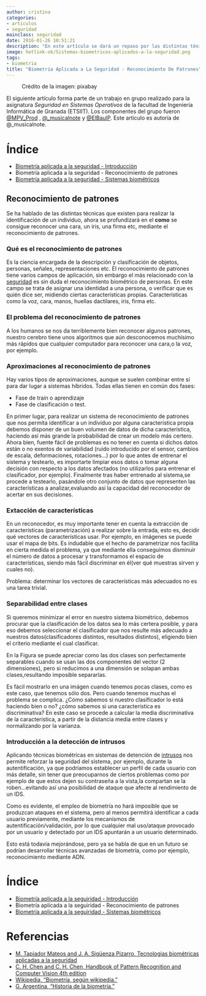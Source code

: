 ```yaml
---
author: cristina
categories:
- articulos
- seguridad
mainclass: seguridad
date: 2016-01-26 10:51:21
description: "En este artículo se dará un repaso por las distintas ténicas  existentes de reconocimiento de patrones y cómo pueden usarse sobre datos biométricos."
image: hotlink-ok/Sistemas-biometricos-aplicados-a-la-seguridad.png
tags:
- biometria
title: "Biometría Aplicada a La Seguridad - Reconocimiento De Patrones"
---
```


<figure>
    <a href="/img/hotlink-ok/Sistemas-biometricos-aplicados-a-la-seguridad.png"><amp-img sizes="(min-width: 640px) 640px, 100vw" on="tap:lightbox1" role="button" tabindex="0" layout="responsive" src="/img/hotlink-ok/Sistemas-biometricos-aplicados-a-la-seguridad.png" title="Biometría Aplicada a La Seguridad - Reconocimiento De Patrones" alt="Biometría Aplicada a La Seguridad - Reconocimiento De Patrones" width="640px" height="405px" /></a>
    <span class="image-credit">Crédito de la imagen: pixabay<a href="https://pixabay.com/en/biometrics-eye-security-154660/"></a></span><br />
</figure>

El siguiente artículo forma parte de un trabajo en grupo realizado para la asignatura _Seguridad en Sistemas Operativos_ de la facultad de Ingeniería Informática de Granada (ETSIIT). Los componentes del grupo fueron [@MPV_Prod](http://twitter.com/MPV_Prod) , [@_musicalnote](http://twitter.com/_musicalnote) y [@ElBaulP](http://twitter.com/elbaulp). Este artículo es autoría de @_musicalnote.

# Índice

- [Biometría aplicada a la seguridad - Introducción](/biometria-seguridad-introduccion "Biometría aplicada a la seguiridad - Introducción")
- Biometría aplicada a la seguridad - Reconocimiento de patrones
- [Biometría aplicada a la seguridad - Sistemas biométricos](/sistemas-biometricos "Biometría aplicada a la seguiridad - Sistemas biométricos")

<!--more--><!--ad-->

Reconocimiento de patrones
--------------------------

Se ha hablado de las distintas técnicas que existen para realizar la identificación de un individuo, ahora se profundizará en el **como** se consigue reconocer una cara, un iris, una firma etc, mediante el reconocimiento de patrones.

### Qué es el reconocimiento de patrones

Es la ciencia encargada de la descripción y clasificación de objetos, personas, señales, representaciones etc. El reconocimiento de patrones tiene varios campos de aplicación, sin embargo el más relacionado con la [seguridad](/security-now/ "Artículos de seguridad") es sin duda el reconocimiento biométrico de personas. En este campo se trata de asignar una identidad a una persona, o verificar que es quién dice ser, midiendo ciertas características propias.  Características como la voz, cara, manos, huellas dactilares, iris, firma etc.

### El problema del reconocimiento de patrones

A los humanos se nos da terriblemente bien reconocer algunos patrones, nuestro cerebro tiene unos algoritmos que aún desconocemos muchísimo más rápidos que cualquier computador para reconocer una cara,o la voz, por ejemplo.

### Aproximaciones al reconocimiento de patrones

Hay varios tipos de aproximaciones, aunque se suelen combinar entre sí para dar lugar a sistemas híbridos. Todas ellas tienen en común dos fases:

- Fase de train o aprendizaje
- Fase de clasificación o test.

En primer lugar, para realizar un sistema de reconocimiento de patrones que nos permita identificar a un individuo por alguna característica propia debemos disponer de un buen volumen de datos de dicha característica, haciendo así más grande la probabilidad de crear un modelo más certero. Ahora bien, fuente fácil de problemas es no tener en cuenta si dichos datos están o no exentos de variabilidad (ruido introducido por el sensor, cambios de escala, deformaciones, rotaciones…) por lo que antes de entrenar el sistema y testearlo, es importarte limpiar esos datos o tomar alguna decisión con respecto a los datos afectados (no utilizarlos para entrenar el clasificador, por ejemplo). Finalmente tras haber entrenado al sistema,se procede a testearlo, pasándole otro conjunto de datos que representen las características a analizar,evaluando así la capacidad del reconocedor de acertar en sus decisiones.

### Extacción de características

En un reconocedor, es muy importante tener en cuenta la extracción de características (parametrización) a realizar sobre la entrada, esto es, decidir qué vectores de características usar. Por ejemplo, en imágenes se puede usar el mapa de bits. Es indudable que el hecho de parametrizar nos facilita en cierta medida el problema, ya que mediante ella conseguimos disminuir el número de datos a procesar y transformamos el espacio de características, siendo más fácil discriminar en él(ver qué muestras sirven y cuales no).

Problema: determinar los vectores de características más adecuados no es una tarea trivial.

### Separabilidad entre clases

Si queremos minimizar el error en nuestro sistema biométrico, debemos procurar que la clasificación de los datos sea lo más certera posible, y para eso debemos seleccionar el clasificador que nos resulte más adecuado a nuestros datos(clasificadores distintos, resultados distintos), eligiendo bien el criterio mediante el cual clasificar.

En la Figura se puede apreciar como las dos clases son perfectamente separables cuando se usan las dos componentes del vector (2 dimensiones), pero si reducimos a una dimensión se solapan ambas clases,resultando imposible separarlas.

<figure>
    <a href="/img/separability.png"><amp-img sizes="(min-width: 320px) 320px, 100vw" on="tap:lightbox1" role="button" tabindex="0" layout="responsive" src="/img/separability.png" title="Separabilidad de dos clases con vectores bidimensionales" alt="Separabilidad de dos clases con vectores bidimensionales" width="320px" height="316px" /></a>
</figure>

Es fácil mostrarlo en una imágen cuando tenemos pocas clases, como es este caso, que tenemos sólo dos. Pero cuando tenemos muchas el problema se complica. ¿Cómo sabemos si nuestro clasificador lo está haciendo bien o no? ¿cómo sabemos si una característica es discriminativa? En este caso se procede a calcular la media discriminativa de la característica, a partir de la distancia media entre clases y normalizando por la varianza.

### Introducción a la detección de intrusos 

Aplicando técnicas biométricas en sistemas de detención de [intrusos](/6-formas-usadas-por-los-cibercriminales-para-robar-o-vulnerar-credenciales-de-login/ "6 formas usadas por los cibercriminales para robar o vulnerar credenciales de login") nos permite reforzar la seguridad del sistema, por ejemplo, durante la autentificación, ya que podríamos establecer un perfil de cada usuario con más detalle, sin tener que preocuparnos de ciertos problemas como por ejemplo de que estos dejen su contraseña a la vista,la compartan se la roben…evitando así una posibilidad de ataque que afecte al rendimiento de un IDS.

Como es evidente, el empleo de biometría no hará imposible que se produzcan ataques en el sistema, pero al menos permitirá identificar a cada usuario previamente, mediante los mecanismos de autentificación/validación, por lo que cualquier mal uso/ataque provocado por un usuario y detectado por un IDS apuntarán a un usuario determinado.

Esto está todavía mejorándose, pero ya se habla de que en un futuro se podrían desarrollar técnicas avanzadas de biometría, como por ejemplo, reconocimiento mediante ADN.

# Índice

- [Biometría aplicada a la seguiridad - Introducción](/biometria-seguridad-introduccion "Biometría aplicada a la seguiridad - Introducción")
- Biometría aplicada a la seguiridad - Reconocimiento de patrones
- [Biometría aplicada a la seguiridad - Sistemas biométricos](/sistemas-biometricos "Biometría aplicada a la seguiridad - Sistemas biométricos")

# Referencias

- [M. Tapiador Mateos and J. A. Sigüenza Pizarro, Tecnologías biométricas aplicadas a la
seguridad](http://www.amazon.es/gp/product/8478976361/ref=as_li_ss_tl?ie=UTF8&camp;=3626&creative;=24822&creativeASIN;=8478976361&linkCode;=as2&tag;=bmacoc-21 "M. Tapiador Mateos and J. A. Sigüenza Pizarro, Tecnologías biométricas aplicadas a la seguridad")
- [C. H. Chen and C. H. Chen, Handbook of Pattern Recognition and Computer Vision 4th edition](http://www.amazon.es/gp/product/9814656526/ref=as_li_ss_tl?ie=UTF8&camp;=3626&creative;=24822&creativeASIN;=9814656526&linkCode;=as2&tag;=bmab-21 "C. H. Chen and C. H. Chen, Handbook of Pattern Recognition and Computer Vision 4th edition")
- [Wikipedia, “Biometría, según wikipedia.”](https://es.wikipedia.org/wiki/Biometr%C3%ADa "Wikipedia, “Biometría, según wikipedia.”")
- [G. Argentina, “Historia de la biometría.”](http://www.biometria.gov.ar/acerca-de-la-biometria/historia-de-la-biometria.aspx "G. Argentina, “Historia de la biometría.”")
